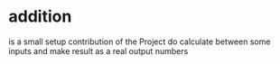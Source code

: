 # addition
is a small setup contribution of the Project do calculate between some inputs and make result as a real output numbers
